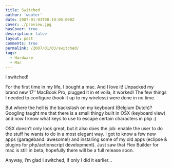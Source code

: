 ```yaml
---
title: Switched
author: 'wouter'
date: 2007-01-03T00:10:00.000Z
cover: ./preview.jpg
hasCover: true
description: false
layout: post
comments: true
permalink: /2007/01/03/switched/
tags:
  - Hardware
  - Mac
---
```

I switched!

For the first time in my life, I bought a mac. And I love it! Unpacked my brand new 17″ MacBook Pro, plugged it in et voila, it worked! The few things I needed to configure (hook it up to my wireless) were done in no time.

<!--more-->

  
But where the hell is the backslash on my keyboard (Belgium Dutch)? Googling taught me that there is a small thingy built in OSX (keyboard view) and now I know what keys to use to escape certain characters in php :)

OSX doesn’t only look great, but it also does the job: enable the user to do the stuff he wants to do in a most elegant way. I got to know a few new apps (garageband: awesome!) and installing some of my old apps (eclipse & plugins for php/actionscript development). Just saw that Flex Builder for mac is still in beta, hopefully there will be a full release soon.

Anyway, I’m glad I switched, if only I did it earlier…
